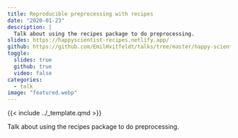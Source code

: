 ```yaml
---
title: Reproducible preprocessing with recipes
date: "2020-01-23"
description: |
  Talk about using the recipes package to do preprocessing.
slides: https://happyscientist-recipes.netlify.app/
github: https://github.com/EmilHvitfeldt/talks/tree/master/happy-scientist_recipes
toggle:
  slides: true
  github: true
  video: false
categories:
  - talk
image: "featured.webp"
---
```


{{< include ../_template.qmd >}}

Talk about using the recipes package to do preprocessing.

